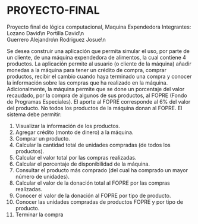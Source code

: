 # PROYECTO-FINAL
Proyecto final de lógica computacional, Maquina Expendedora
Integrantes: 
Lozano David\n
Portilla David\n  
Guerrero Alejandro\n 
Rodriguez Josue\n

Se desea construir una aplicación que permita simular el uso, por parte de un cliente, de una máquina
expendedora de alimentos, la cual contiene 4 productos. La aplicación permite al usuario (o cliente de la
máquina) añadir monedas a la máquina para tener un crédito de compra, comprar productos, recibir el
cambio cuando haya terminado una compra y conocer la información sobre las compras que ha realizado
en la máquina.
Adicionalmente, la máquina permite que se done un porcentaje del valor recaudado, por la compra de
algunos de sus productos, al FOPRE (Fondo de Programas Especiales). El aporte al FOPRE corresponde
al 6% del valor del producto. No todos los productos de la máquina donan al FOPRE.
El sistema debe permitir:
1. Visualizar la información de los productos.
2. Agregar crédito (monto de dinero) a la máquina.
3. Comprar un producto.
4. Calcular la cantidad total de unidades compradas (de todos los productos).
5. Calcular el valor total por las compras realizadas.
6. Calcular el porcentaje de disponibilidad de la máquina.
7. Consultar el producto más comprado (del cual ha comprado un mayor número de unidades).
8. Calcular el valor de la donación total al FOPRE por las compras realizadas.
9. Conocer el valor de la donación al FOPRE por tipo de producto.
10. Conocer las unidades compradas de productos FOPRE y por tipo de producto.
11. Terminar la compra
